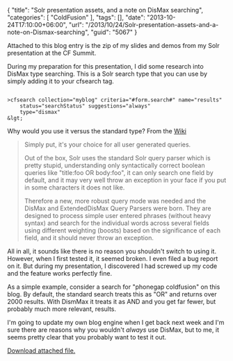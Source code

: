 {
	"title": "Solr presentation assets, and a note on DisMax searching",
	"categories": [
		"ColdFusion"
	],
	"tags": [],
	"date": "2013-10-24T17:10:00+06:00",
	"url": "/2013/10/24/Solr-presentation-assets-and-a-note-on-Dismax-searching",
	"guid": "5067"
}

<p>
Attached to this blog entry is the zip of my slides and demos from my Solr presentation at the CF Summit.
</p>
<!--more-->
<p>
During my preparation for this presentation, I did some research into DisMax type searching. This is a Solr search type that you can use by simply adding it to your cfsearch tag.
</p>

<pre><code class="language-markup">
&gt;cfsearch collection="myblog" criteria="#form.search#" name="results" 
	status="searchStatus" suggestions="always" 
	type="dismax" 
&lgt;
</code></pre>

<p>
Why would you use it versus the standard type? From the <a href="http://wiki.apache.org/solr/DisMax">Wiki</a>
</p>

<blockquote>
<p>
Simply put, it's your choice for all user generated queries.
</p>
<p>
Out of the box, Solr uses the standard Solr query parser which is pretty stupid, understanding only syntactically correct boolean queries like "title:foo OR body:foo", it can only search one field by default, and it may very well throw an exception in your face if you put in some characters it does not like.
</p>
<p>
Therefore a new, more robust query mode was needed and the DisMax and ExtendedDisMax Query Parsers were born. They are designed to process simple user entered phrases (without heavy syntax) and search for the individual words across several fields using different weighting (boosts) based on the significance of each field, and it should never throw an exception. 
</p>
</blockquote>

<p>
All in all, it sounds like there is no reason you shouldn't switch to using it. However, when I first tested it, it seemed broken. I even filed a bug report on it. But during my presentation, I discovered I had screwed up my code and the feature works perfectly fine.
</p>

<p>
As a simple example, consider a search for "phonegap coldfusion" on this blog. By default, the standard search treats this as "OR" and returns over 2000 results. With DismMax it treats it as AND and you get far fewer, but probably much more relevant, results.
</p>

<p>
I'm going to update my own blog engine when I get back next week and I'm sure there are reasons why you wouldn't <i>always</i> use DisMax, but to me, it seems pretty clear that you probably want to test it out.
</p><p><a href='enclosures/C%3A%5Chosts%5C2013%2Eraymondcamden%2Ecom%5Cenclosures%2FSolrPreso%2Ezip'>Download attached file.</a></p>